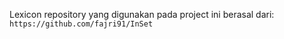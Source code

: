 Lexicon repository yang digunakan pada project ini berasal dari: `https://github.com/fajri91/InSet`

